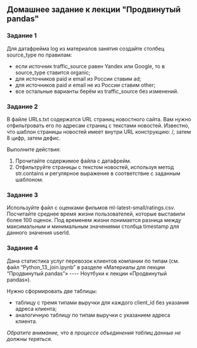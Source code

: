 ## Домашнее задание к лекции "Продвинутый pandas"
### Задание 1
Для датафрейма log из материалов занятия создайте столбец source_type по правилам:
* если источник traffic_source равен Yandex или Google, то в source_type ставится organic;
* для источников paid и email из России ставим ad;
* для источников paid и email не из России ставим other;
* все остальные варианты берём из traffic_source без изменений.

### Задание 2
В файле URLs.txt содержатся URL страниц новостного сайта. Вам нужно отфильтровать его по адресам страниц с текстами новостей. Известно, что шаблон страницы новостей имеет внутри URL конструкцию: /, затем 8 цифр, затем дефис.

Выполните действия:
1. Прочитайте содержимое файла с датафрейм.
2. Отфильтруйте страницы с текстом новостей, используя метод str.contains и регулярное выражение в соответствие с заданным шаблоном.

### Задание 3
Используйте файл с оценками фильмов ml-latest-small/ratings.csv. Посчитайте среднее время жизни пользователей, которые выставили более 100 оценок. Под временем жизни понимается разница между максимальным и минимальным значениями столбца timestamp для данного значения userId.

### Задание 4
Дана статистика услуг перевозок клиентов компании по типам (см. файл “Python_13_join.ipynb” в разделе «Материалы для лекции “Продвинутый pandas”» ---- Ноутбуки к лекции «Продвинутый pandas»).

Нужно сформировать две таблицы:
* таблицу с тремя типами выручки для каждого client_id без указания адреса клиента; 
* аналогичную таблицу по типам выручки с указанием адреса клиента.

*Обратите внимание, что в процессе объединения таблиц данные не должны теряться.*

